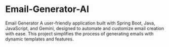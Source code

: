 # Email-Generator-AI
Email Generator A user-friendly application built with Spring Boot, Java, JavaScript, and Gemini, designed to automate and customize email creation with ease. This project simplifies the process of generating emails with dynamic templates and features.
